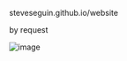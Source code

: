 steveseguin.github.io/website

by request

![image](https://user-images.githubusercontent.com/2575698/151482019-9e3d7d35-b988-4878-b994-747d97e34f34.png)
